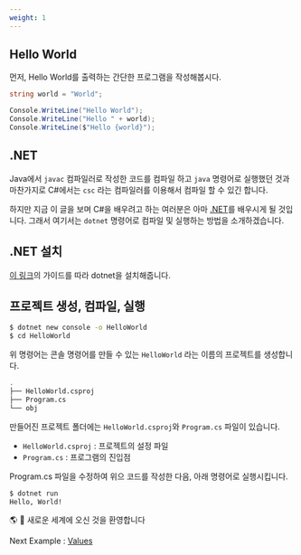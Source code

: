 ```yaml
---
weight: 1
---
```


## Hello World

먼저, Hello World를 출력하는 간단한 프로그램을 작성해봅시다.

```csharp
string world = "World";

Console.WriteLine("Hello World");
Console.WriteLine("Hello " + world);
Console.WriteLine($"Hello {world}");
```

## .NET
Java에서 `javac` 컴파일러로 작성한 코드를 컴파일 하고 `java` 명령어로 실행했던 것과 마찬가지로 C#에서는 `csc` 라는 컴파일러를 이용해서 컴파일 할 수 있긴 합니다.

하지만 지금 이 글을 보며 C#을 배우려고 하는 여러분은 아마 [.NET](https://dotnet.microsoft.com/en-us/learn/dotnet/hello-world-tutorial/create)를 배우시게 될 것입니다. 그래서 여기서는 `dotnet` 명령어로 컴파일 및 실행하는 방법을 소개하겠습니다.

## .NET 설치
[이 링크](https://dotnet.microsoft.com/en-us/learn/dotnet/hello-world-tutorial/install)의 가이드를 따라 dotnet을 설치해줍니다.

## 프로젝트 생성, 컴파일, 실행

```bash
$ dotnet new console -o HelloWorld
$ cd HelloWorld
```

위 명령어는 콘솔 명령어를 만들 수 있는 `HelloWorld` 라는 이름의 프로젝트를 생성합니다.

```bash
.
├── HelloWorld.csproj
├── Program.cs
└── obj
```

만들어진 프로젝트 폴더에는 `HelloWorld.csproj`와 `Program.cs` 파일이 있습니다. 

- `HelloWorld.csproj` : 프로젝트의 설정 파일 
- `Program.cs` : 프로그램의 진입점

Program.cs 파일을 수정하여 위으 코드를 작성한 다음, 아래 명령어로 실행시킵니다.

```bash
$ dotnet run
Hello, World!
```

🌎 🎉 새로운 세계에 오신 것을 환영합니다 

Next Example : [Values](/docs/basics/values/)